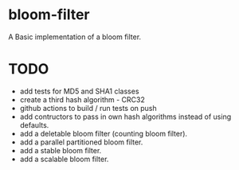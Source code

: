 # bloom-filter

A Basic implementation of a bloom filter.

# TODO
- add tests for MD5 and SHA1 classes
- create a third hash algorithm - CRC32
- github actions to build / run tests on push
- add contructors to pass in own hash algorithms instead of using defaults.
- add a deletable bloom filter (counting bloom filter).
- add a parallel partitioned bloom filter.
- add a stable bloom filter.
- add a scalable bloom filter.
